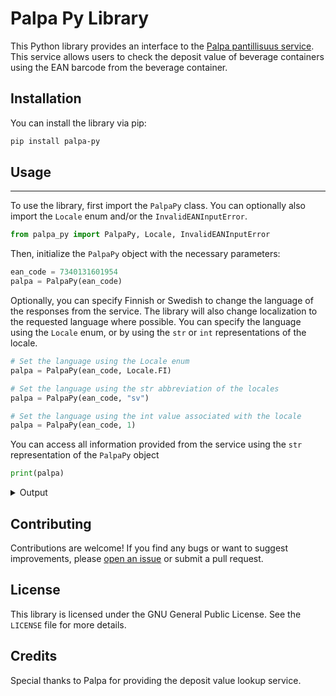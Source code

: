 # Palpa Py Library

This Python library provides an interface to the [Palpa pantillisuus service](https://extra.palpa.fi/pantillisuus).
This service allows users to check the deposit value of beverage containers
using the EAN barcode from the beverage container.

## Installation

You can install the library via pip:

```sh
pip install palpa-py
```

## Usage
-----

To use the library, first import the `PalpaPy` class. You can optionally also
import the `Locale` enum and/or the `InvalidEANInputError`.

```python
from palpa_py import PalpaPy, Locale, InvalidEANInputError
```

Then, initialize the `PalpaPy` object with the necessary parameters:

```python
ean_code = 7340131601954
palpa = PalpaPy(ean_code)
```

Optionally, you can specify Finnish or Swedish to change the language of the
responses from the service. The library will also change localization to the
requested language where possible. You can specify the language using the
`Locale` enum, or by using the `str` or `int` representations of
the locale.

```python
# Set the language using the Locale enum
palpa = PalpaPy(ean_code, Locale.FI)

# Set the language using the str abbreviation of the locales
palpa = PalpaPy(ean_code, "sv")

# Set the language using the int value associated with the locale
palpa = PalpaPy(ean_code, 1)
```

You can access all information provided from the service using the `str`
representation of the `PalpaPy` object

```python
print(palpa)
```

<details>
<summary>Output</summary>

    EAN: 7340131601954
    Message: The beverage package is registered to PALPAs return system.
    Name: NOCCO Focus Raspberry Blast
    Recycling: Can
    Deposit (str): 0,15 €
    Deposit (float): 0.15
    Type: APPROVED_OR_CONDITIONAL_NOT_34

</details>

## Contributing

Contributions are welcome! If you find any bugs or want to suggest improvements,
please [open an issue](https://github.com/davidtlascelles/PalpaPy/issues) or submit a pull request.

## License

This library is licensed under the GNU General Public License. See the `LICENSE` file for more details.

## Credits

Special thanks to Palpa for providing the deposit value lookup service.

